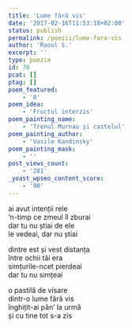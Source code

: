```yaml
---
title: 'Lume fără vis'
date: '2017-02-16T11:53:18+02:00'
status: publish
permalink: /poezii/lume-fara-vis
author: 'Raoul S.'
excerpt: ''
type: poezie
id: 78
pcat: []
ptag: []
poem_featured:
    - '0'
poem_idea:
    - 'Fructul interzis'
poem_painting_name:
    - 'Trenul Murnau și castelul'
poem_painting_author:
    - 'Vasile Kandinsky'
poem_painting_mask:
    - ''
post_views_count:
    - '281'
_yoast_wpseo_content_score:
    - '90'
---
```

ai avut intenții rele  
’n-timp ce zmeul îl zburai  
dar tu nu știai de ele  
le vedeai, dar nu știai

dintre est și vest distanța  
între ochii tăi era  
simțurile-ncet pierdeai  
dar tu nu simțeai

o pastilă de visare  
dintr-o lume fără vis  
înghițit-ai pân’ la urmă  
și cu tine tot s-a zis
